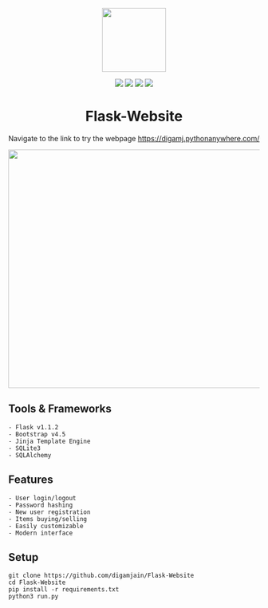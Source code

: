 
<p align="center"><img src="https://user-images.githubusercontent.com/42437393/116786009-3d0f8b80-aaba-11eb-8002-2f432d3c2973.png" width="128px"></p>

<p align="center">
    <a href="https://img.shields.io/badge/python-v3.8.5-blue">
        <img src="https://img.shields.io/badge/python-v3.8.5-blue" /></a>
      <a href="https://github.com/digamjain/Flask-Website/blob/master/LICENSE">
        <img src="https://img.shields.io/github/license/digamjain/Flask-Website" /></a>
        <a href="https://github.com/digamjain/Flask-Website/issues">
        <img src="https://img.shields.io/github/issues/digamjain/Flask-Website" /></a>
  <a href="https://img.shields.io/badge/dependencies-up%20to%20date-brightgreen.svg">
        <img src="https://img.shields.io/badge/dependencies-up%20to%20date-brightgreen.svg" /></a>
</p>
<h1 align="center">Flask-Website</h1>

Navigate to the link to try the webpage
https://digamj.pythonanywhere.com/

<div align="center">
    <a href='https://raw.githubusercontent.com/digamjain/temp_storage/main/bazar.gif?token=AKDYWEMJ6U54MJ6OXPBPCO3AXCXAU'>
        <img src="https://raw.githubusercontent.com/digamjain/temp_storage/main/bazar.gif?token=AKDYWEMJ6U54MJ6OXPBPCO3AXCXAU" width="850" height="478"/></a>
</div>    



## Tools & Frameworks
```
- Flask v1.1.2
- Bootstrap v4.5
- Jinja Template Engine
- SQLite3
- SQLAlchemy
```

## Features
```
- User login/logout
- Password hashing
- New user registration
- Items buying/selling
- Easily customizable
- Modern interface
```

## Setup
```
git clone https://github.com/digamjain/Flask-Website
cd Flask-Website
pip install -r requirements.txt
python3 run.py
```
